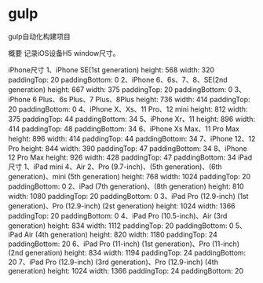 # gulp
gulp自动化构建项目


概要
记录iOS设备H5 window尺寸。

iPhone尺寸
1、iPhone SE(1st generation)
height: 568
width: 320
paddingTop: 20
paddingBottom: 0
2、iPhone 6、6s、7、8、SE(2nd generation)
height: 667
width: 375
paddingTop: 20
paddingBottom: 0
3、iPhone 6 Plus、6s Plus、7 Plus、8Plus
height: 736
width: 414
paddingTop: 20
paddingBottom: 0
4、iPhone X、Xs、11 Pro、12 mini
height: 812
width: 375
paddingTop: 44
paddingBottom: 34
5、iPhone Xr、11
height: 896
width: 414
paddingTop: 48
paddingBottom: 34
6、iPhone Xs Max、11 Pro Max
height: 896
width: 414
paddingTop: 44
paddingBottom: 34
7、iPhone 12、12 Pro
height: 844
width: 390
paddingTop: 47
paddingBottom: 34
8、iPhone 12 Pro Max
height: 926
width: 428
paddingTop: 47
paddingBottom: 34
iPad尺寸
1、iPad mini 4、Air 2、Pro (9.7-inch)、(5th generation)、(6th generation)、mini (5th generation)
height: 768
width: 1024
paddingTop: 20
paddingBottom: 0
2、iPad (7th generation)、(8th generation)
height: 810
width: 1080
paddingTop: 20
paddingBottom: 0
3、iPad Pro (12.9-inch) (1st generation)、Pro (12.9-inch) (2st generation)
height: 1024
width: 1366
paddingTop: 20
paddingBottom: 0
4、iPad Pro (10.5-inch)、Air (3rd generation)
height: 834
width: 1112
paddingTop: 20
paddingBottom: 0
5、iPad Air (4th generation)
height: 820
width: 1180
paddingTop: 24
paddingBottom: 20
6、iPad Pro (11-inch) (1st generation)、Pro (11-inch) (2nd generation)
height: 834
width: 1194
paddingTop: 24
paddingBottom: 20
7、iPad Pro (12.9-inch) (3rd generation)、Pro (12.9-inch) (4th generation)
height: 1024
width: 1366
paddingTop: 24
paddingBottom: 20
